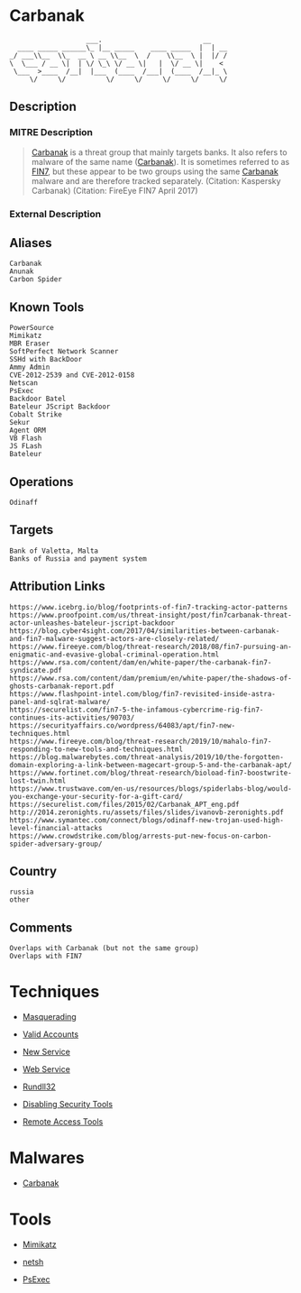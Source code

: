 
# Carbanak

```
                   ___.                         __    
  ____ _____ ______\_ |__ _____    ____ _____  |  | __
_/ ___\\__  \\_  __ \ __ \\__  \  /    \\__  \ |  |/ /
\  \___ / __ \|  | \/ \_\ \/ __ \|   |  \/ __ \|    < 
 \___  >____  /__|  |___  (____  /___|  (____  /__|_ \
     \/     \/          \/     \/     \/     \/     \/

```

## Description

### MITRE Description

> [Carbanak](https://attack.mitre.org/groups/G0008) is a threat group that mainly targets banks. It also refers to malware of the same name ([Carbanak](https://attack.mitre.org/software/S0030)). It is sometimes referred to as [FIN7](https://attack.mitre.org/groups/G0046), but these appear to be two groups using the same [Carbanak](https://attack.mitre.org/software/S0030) malware and are therefore tracked separately. (Citation: Kaspersky Carbanak) (Citation: FireEye FIN7 April 2017)

### External Description

> 

## Aliases

```
Carbanak
Anunak
Carbon Spider
```

## Known Tools

```
PowerSource
Mimikatz
MBR Eraser
SoftPerfect Network Scanner
SSHd with BackDoor
Ammy Admin
CVE-2012-2539 and CVE-2012-0158
Netscan
PsExec
Backdoor Batel
Bateleur JScript Backdoor
Cobalt Strike
Sekur
Agent ORM
VB Flash
JS FLash
Bateleur
```

## Operations

```
Odinaff
```

## Targets

```
Bank of Valetta, Malta
Banks of Russia and payment system
```

## Attribution Links

```
https://www.icebrg.io/blog/footprints-of-fin7-tracking-actor-patterns
https://www.proofpoint.com/us/threat-insight/post/fin7carbanak-threat-actor-unleashes-bateleur-jscript-backdoor
https://blog.cyber4sight.com/2017/04/similarities-between-carbanak-and-fin7-malware-suggest-actors-are-closely-related/
https://www.fireeye.com/blog/threat-research/2018/08/fin7-pursuing-an-enigmatic-and-evasive-global-criminal-operation.html
https://www.rsa.com/content/dam/en/white-paper/the-carbanak-fin7-syndicate.pdf
https://www.rsa.com/content/dam/premium/en/white-paper/the-shadows-of-ghosts-carbanak-report.pdf
https://www.flashpoint-intel.com/blog/fin7-revisited-inside-astra-panel-and-sqlrat-malware/
https://securelist.com/fin7-5-the-infamous-cybercrime-rig-fin7-continues-its-activities/90703/
https://securityaffairs.co/wordpress/64083/apt/fin7-new-techniques.html
https://www.fireeye.com/blog/threat-research/2019/10/mahalo-fin7-responding-to-new-tools-and-techniques.html
https://blog.malwarebytes.com/threat-analysis/2019/10/the-forgotten-domain-exploring-a-link-between-magecart-group-5-and-the-carbanak-apt/
https://www.fortinet.com/blog/threat-research/bioload-fin7-boostwrite-lost-twin.html
https://www.trustwave.com/en-us/resources/blogs/spiderlabs-blog/would-you-exchange-your-security-for-a-gift-card/
https://securelist.com/files/2015/02/Carbanak_APT_eng.pdf
http://2014.zeronights.ru/assets/files/slides/ivanovb-zeronights.pdf
https://www.symantec.com/connect/blogs/odinaff-new-trojan-used-high-level-financial-attacks
https://www.crowdstrike.com/blog/arrests-put-new-focus-on-carbon-spider-adversary-group/
```

## Country

```
russia
other
```

## Comments

```
Overlaps with Carbanak (but not the same group)
Overlaps with FIN7
```

# Techniques


* [Masquerading](../techniques/Masquerading.md)

* [Valid Accounts](../techniques/Valid-Accounts.md)
    
* [New Service](../techniques/New-Service.md)
    
* [Web Service](../techniques/Web-Service.md)
    
* [Rundll32](../techniques/Rundll32.md)
    
* [Disabling Security Tools](../techniques/Disabling-Security-Tools.md)
    
* [Remote Access Tools](../techniques/Remote-Access-Tools.md)
    

# Malwares


* [Carbanak](../malwares/Carbanak.md)


# Tools


* [Mimikatz](../tools/Mimikatz.md)

* [netsh](../tools/netsh.md)
    
* [PsExec](../tools/PsExec.md)
    
